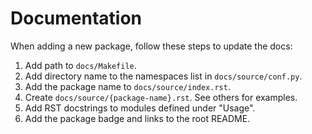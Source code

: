 # Documentation

When adding a new package, follow these steps to update the docs:

1. Add path to `docs/Makefile`.
2. Add directory name to the namespaces list in `docs/source/conf.py`.
3. Add the package name to `docs/source/index.rst`.
4. Create `docs/source/{package-name}.rst`. See others for examples.
5. Add RST docstrings to modules defined under "Usage".
6. Add the package badge and links to the root README.
